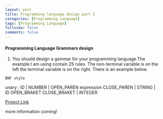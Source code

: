 ```yaml
---
layout: post
title: Programming language design part I
categories: [Programming Language]
tags: [Programming Language]
fullview: false
comments: false
---
```


#### Programming Language Grammars design
1. You shuold design a gammar for your programming language.The example I am using contain 25 rules. The non-terminal variable is on the left the terminal variable is on the right. There is an example below.

`BNF style`

unary : ID
			| NUMBER
			| OPEN_PAREN expression CLOSE_PAREN
			| STRING
			| ID OPEN_BRAKET CLOSE_BRAKET
			| INTEGER

[Project Link](https://github.com/scao7/cs403)

more information coming!
